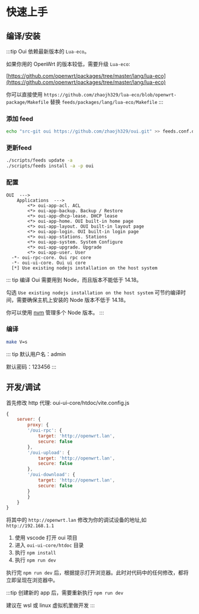 # 快速上手

## 编译/安装

:::tip
Oui 依赖最新版本的 `Lua-eco`。

如果你用的 OpenWrt 的版本较低，需要升级 `Lua-eco`:

[https://github.com/openwrt/packages/tree/master/lang/lua-eco](https://github.com/openwrt/packages/tree/master/lang/lua-eco)

你可以直接使用 `https://github.com/zhaojh329/lua-eco/blob/openwrt-package/Makefile` 替换 `feeds/packages/lang/lua-eco/Makefile`
:::

### 添加 feed

``` bash
echo "src-git oui https://github.com/zhaojh329/oui.git" >> feeds.conf.default
```

### 更新feed

``` bash
./scripts/feeds update -a
./scripts/feeds install -a -p oui
```

### 配置

```
OUI  --->
    Applications  --->
        <*> oui-app-acl. ACL
        <*> oui-app-backup. Backup / Restore
        <*> oui-app-dhcp-lease. DHCP lease
        <*> oui-app-home. OUI built-in home page
        <*> oui-app-layout. OUI built-in layout page
        <*> oui-app-login. OUI built-in login page
        <*> oui-app-stations. Stations
        <*> oui-app-system. System Configure
        <*> oui-app-upgrade. Upgrade
        <*> oui-app-user. User
  -*- oui-rpc-core. Oui rpc core
  -*- oui-ui-core. Oui ui core
  [*] Use existing nodejs installation on the host system
```

::: tip
编译 Oui 需要用到 Node，而且版本不能低于 14.18。

勾选 `Use existing nodejs installation on the host system` 可节约编译时间，需要确保主机上安装的 Node 版本不低于 14.18。

你可以使用 [nvm](https://github.com/nvm-sh/nvm) 管理多个 Node 版本。
:::

### 编译

``` bash
make V=s
```

::: tip
默认用户名：admin

默认密码：123456
:::

## 开发/调试

首先修改 http 代理: oui-ui-core/htdoc/vite.config.js
```js
{
    server: {
        proxy: {
        '/oui-rpc': {
            target: 'http://openwrt.lan',
            secure: false
        },
        '/oui-upload': {
            target: 'http://openwrt.lan',
            secure: false
        },
        '/oui-download': {
            target: 'http://openwrt.lan',
            secure: false
        }
        }
    }
}
```
将其中的 `http://openwrt.lan` 修改为你的调试设备的地址,如 `http://192.168.1.1`

1. 使用 vscode 打开 oui 项目
2. 进入 `oui-ui-core/htdoc` 目录
3. 执行 `npm install`
4. 执行 `npm run dev`

执行完 `npm run dev` 后，根据提示打开浏览器。此时对代码中的任何修改，都将立即呈现在浏览器中。

:::tip
创建新的 app 后，需要重新执行 `npm run dev`

建议在 wsl 或 linux 虚拟机里做开发
:::
